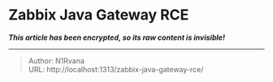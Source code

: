 # Zabbix Java Gateway RCE

_**This article has been encrypted, so its raw content is invisible!**_

---

> Author: N1Rvana  
> URL: http://localhost:1313/zabbix-java-gateway-rce/  


